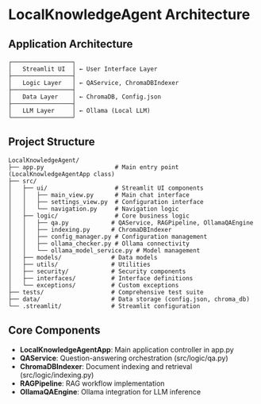 # LocalKnowledgeAgent Architecture

## Application Architecture
```
┌─────────────────┐
│   Streamlit UI  │ ← User Interface Layer
├─────────────────┤
│   Logic Layer   │ ← QAService, ChromaDBIndexer
├─────────────────┤
│   Data Layer    │ ← ChromaDB, Config.json  
├─────────────────┤
│   LLM Layer     │ ← Ollama (Local LLM)
└─────────────────┘
```

## Project Structure
```
LocalKnowledgeAgent/
├── app.py                    # Main entry point (LocalKnowledgeAgentApp class)
├── src/
│   ├── ui/                   # Streamlit UI components
│   │   ├── main_view.py      # Main chat interface
│   │   ├── settings_view.py  # Configuration interface  
│   │   └── navigation.py     # Navigation logic
│   ├── logic/                # Core business logic
│   │   ├── qa.py            # QAService, RAGPipeline, OllamaQAEngine
│   │   ├── indexing.py      # ChromaDBIndexer
│   │   ├── config_manager.py # Configuration management
│   │   ├── ollama_checker.py # Ollama connectivity
│   │   └── ollama_model_service.py # Model management
│   ├── models/              # Data models
│   ├── utils/               # Utilities
│   ├── security/            # Security components
│   ├── interfaces/          # Interface definitions
│   └── exceptions/          # Custom exceptions
├── tests/                   # Comprehensive test suite
├── data/                    # Data storage (config.json, chroma_db)
└── .streamlit/              # Streamlit configuration
```

## Core Components
- **LocalKnowledgeAgentApp**: Main application controller in app.py
- **QAService**: Question-answering orchestration (src/logic/qa.py)  
- **ChromaDBIndexer**: Document indexing and retrieval (src/logic/indexing.py)
- **RAGPipeline**: RAG workflow implementation
- **OllamaQAEngine**: Ollama integration for LLM inference